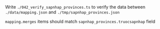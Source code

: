 Write `./042_verify_sapnhap_provinces.ts` to verify the data between `./data/mapping.json` and `./tmp/sapnhap_provinces.json`

`mapping.merges` items should match `sapnhap_provinces.truocsapnhap` field
